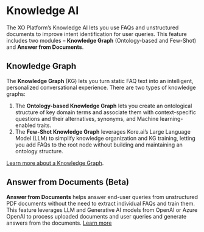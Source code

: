 # Knowledge AI

The XO Platform’s Knowledge AI lets you use FAQs and unstructured documents to improve intent identification for user queries. This feature includes two modules – **Knowledge Graph** (Ontology-based and Few-Shot) and **Answer from Documents**.

## Knowledge Graph

The **Knowledge Graph** (KG) lets you turn static FAQ text into an intelligent, personalized conversational experience. There are two types of knowledge graphs:

1. The **Ontology-based Knowledge Graph** lets you create an ontological structure of key domain terms and associate them with context-specific questions and their alternatives, synonyms, and Machine learning-enabled traits.
2. The **Few-Shot Knowledge Graph** leverages Kore.ai’s Large Language Model (LLM) to simplify knowledge organization and KG training, letting you add FAQs to the root node without building and maintaining an ontology structure.

<a href="https://docsinternal-kore.github.io/docs/xo/answers/knowledge-ai/knowledge-graph-overview/" target="_blank">Learn more about a Knowledge Graph</a>.

## Answer from Documents (Beta)

**Answer from Documents** helps answer end-user queries from unstructured PDF documents without the need to extract individual FAQs and train them. This feature leverages LLM and Generative AI models from OpenAI or Azure OpenAI to process uploaded documents and user queries and generate answers from the documents. <a href="https://developer.kore.ai/docs/bots/bot-builder-tool/knowledge-task/answer-from-documents/" target="_blank">Learn more</a>